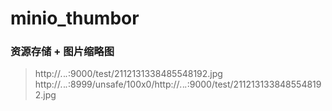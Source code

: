 # minio_thumbor

### 资源存储 + 图片缩略图

> http://*.*.*.*:9000/test/2112131338485548192.jpg
> http://*.*.*.*:8999/unsafe/100x0/http://*.*.*.*:9000/test/2112131338485548192.jpg
